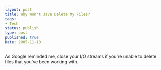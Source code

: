 ```yaml
---
layout: post
title: Why Won't Java Delete My Files?
tags:
- Tech
status: publish
type: post
published: true
Date: 2005-11-10
---
```

As Google reminded me, close your I/O streams if you're unable to delete files that you've been working with.
